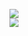 [![](https://img.shields.io/badge/Made%20With-Github%20Spray-lightgrey.svg?style=for-the-badge&logo=github)](https://github.com/Annihil/github-spray#27184)  
[![](https://i.imgur.com/2DrTn0Z.gif)](https://github.com/Annihil/github-spray)